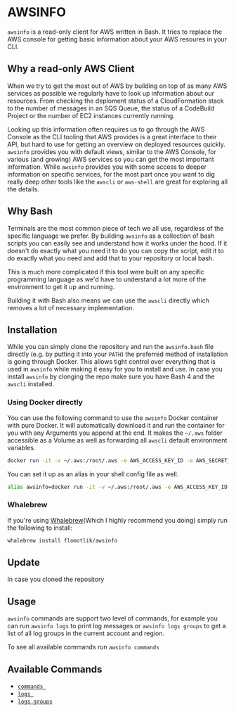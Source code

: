 # AWSINFO

`awsinfo` is a read-only client for AWS written in Bash. It tries to replace the AWS console for getting basic information about your AWS resoures in your CLI.

## Why a read-only AWS Client
When we try to get the most out of AWS by building on top of as many AWS services as possible we regularly have to look up information about our resources. From checking the deploment status of a CloudFormation stack to the number of messages in an SQS Queue, the status of a CodeBuild Project or the number of EC2 instances currently running.

Looking up this information often requires us to go through the AWS Console as the CLI tooling that AWS provides is a great interface to their API, but hard to use for getting an overview on deployed resources quickly. `awsinfo` provides you with default views, similar to the AWS Console, for various (and growing) AWS services so you can get the most important information. While `awsinfo` provides you with some access to deeper information on specific services, for the most part once you want to dig really deep other tools like the `awscli` or `aws-shell` are great for exploring all the details. 

## Why Bash

Terminals are the most common piece of tech we all use, regardless of the specific language we prefer. By building `awsinfo` as a collection of bash scripts you can easily see and understand how it works under the hood. If it doesn't do exactly what you need it to do you can copy the script, edit it to do exactly what you need and add that to your repository or local bash.

This is much more complicated if this tool were built on any specific programming language as we'd have to understand a lot more of the environment to get it up and running.

Building it with Bash also means we can use the `awscli` directly which removes a lot of necessary implementation.

## Installation

While you can simply clone the repository and run the `awsinfo.bash` file directly (e.g. by putting it into your `PATH`) the preferred method of installation is going through Docker. This allows tight control over everything that is used in `awsinfo` while making it easy for you to install and use. In case you install `awsinfo` by clonging the repo make sure you have Bash 4 and the `awscli` installed.

### Using Docker directly

You can use the following command to use the `awsinfo` Docker container with pure Docker. It will automatically download it and run the container for you with any Arguments you append at the end. It makes the `~/.aws` folder accessible as a Volume as well as forwarding all `awscli` default environment variables.

```bash
docker run -it -v ~/.aws:/root/.aws -e AWS_ACCESS_KEY_ID -e AWS_SECRET_ACCESS_KEY -e AWS_SESSION_TOKEN -e AWS_DEFAULT_REGION -e AWS_DEFAULT_PROFILE -e AWS_CONFIG_FILE flomotlik/awsinfo ARGUMENTS_FOR_AWSINFO
```

You can set it up as an alias in your shell config file as well.

```bash
alias awsinfo=docker run -it -v ~/.aws:/root/.aws -e AWS_ACCESS_KEY_ID -e AWS_SECRET_ACCESS_KEY -e AWS_SESSION_TOKEN -e AWS_DEFAULT_REGION -e AWS_DEFAULT_PROFILE -e AWS_CONFIG_FILE flomotlik/awsinfo
```

### Whalebrew

If you're using [Whalebrew](https://github.com/bfirsh/whalebrew)(Which I highly recommend you doing) simply run the following to install:
 
 ```bash
whalebrew install flomotlik/awsinfo
```

## Update

In case you cloned the repository 

## Usage

`awsinfo` commands are support two level of commands, for example you can run `awsinfo logs` to print log messages
or `awsinfo logs groups` to get a list of all log groups in the current account and region.

To see all available commands run `awsinfo commands`

## Available Commands

* [`commands `](scripts/commands/commands/index.md)
* [`logs `](scripts/commands/logs/index.md)
* [`logs groups`](scripts/commands/logs/groups.md)
